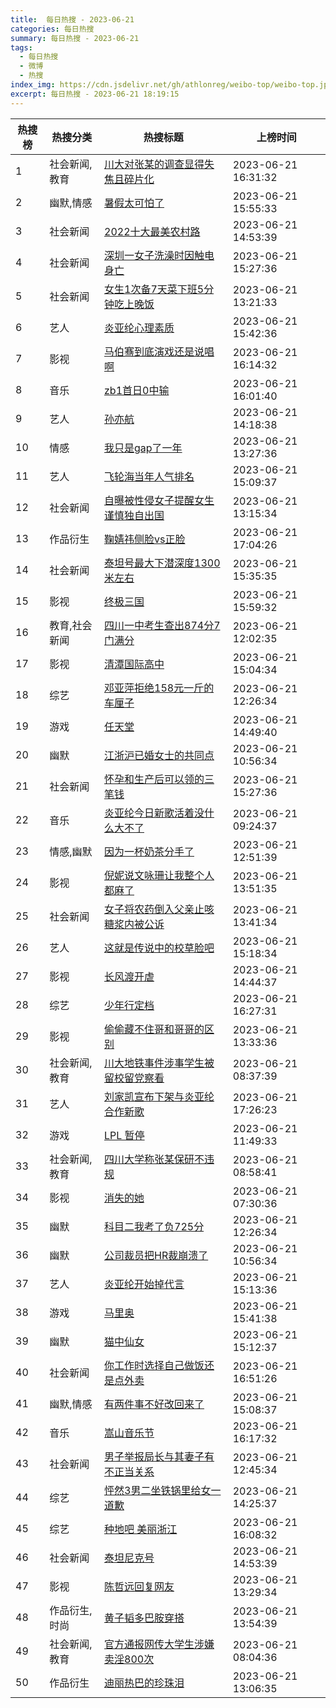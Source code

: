 ```yaml
---
title:  每日热搜 - 2023-06-21
categories: 每日热搜
summary: 每日热搜 - 2023-06-21
tags:
  - 每日热搜
  - 微博
  - 热搜
index_img: https://cdn.jsdelivr.net/gh/athlonreg/weibo-top/weibo-top.jpeg
excerpt: 每日热搜 - 2023-06-21 18:19:15
---
```


| 热搜榜 | 热搜分类 | 热搜标题 | 上榜时间 |
| --- | --- | --- | --- |
| 1 | 社会新闻,教育 | [川大对张某的调查显得失焦且碎片化](https://s.weibo.com/weibo%3Fq%3D%2523%E5%B7%9D%E5%A4%A7%E5%AF%B9%E5%BC%A0%E6%9F%90%E7%9A%84%E8%B0%83%E6%9F%A5%E6%98%BE%E5%BE%97%E5%A4%B1%E7%84%A6%E4%B8%94%E7%A2%8E%E7%89%87%E5%8C%96%2523) | 2023-06-21 16:31:32 | 
| 2 | 幽默,情感 | [暑假太可怕了](https://s.weibo.com/weibo%3Fq%3D%2523%E6%9A%91%E5%81%87%E5%A4%AA%E5%8F%AF%E6%80%95%E4%BA%86%2523) | 2023-06-21 15:55:33 | 
| 3 | 社会新闻 | [2022十大最美农村路](https://s.weibo.com/weibo%3Fq%3D%25232022%E5%8D%81%E5%A4%A7%E6%9C%80%E7%BE%8E%E5%86%9C%E6%9D%91%E8%B7%AF%2523) | 2023-06-21 14:53:39 | 
| 4 | 社会新闻 | [深圳一女子洗澡时因触电身亡](https://s.weibo.com/weibo%3Fq%3D%2523%E6%B7%B1%E5%9C%B3%E4%B8%80%E5%A5%B3%E5%AD%90%E6%B4%97%E6%BE%A1%E6%97%B6%E5%9B%A0%E8%A7%A6%E7%94%B5%E8%BA%AB%E4%BA%A1%2523) | 2023-06-21 15:27:36 | 
| 5 | 社会新闻 | [女生1次备7天菜下班5分钟吃上晚饭](https://s.weibo.com/weibo%3Fq%3D%2523%E5%A5%B3%E7%94%9F1%E6%AC%A1%E5%A4%877%E5%A4%A9%E8%8F%9C%E4%B8%8B%E7%8F%AD5%E5%88%86%E9%92%9F%E5%90%83%E4%B8%8A%E6%99%9A%E9%A5%AD%2523) | 2023-06-21 13:21:33 | 
| 6 | 艺人 | [炎亚纶心理素质](https://s.weibo.com/weibo%3Fq%3D%2523%E7%82%8E%E4%BA%9A%E7%BA%B6%E5%BF%83%E7%90%86%E7%B4%A0%E8%B4%A8%2523) | 2023-06-21 15:42:36 | 
| 7 | 影视 | [马伯骞到底演戏还是说唱啊](https://s.weibo.com/weibo%3Fq%3D%2523%E9%A9%AC%E4%BC%AF%E9%AA%9E%E5%88%B0%E5%BA%95%E6%BC%94%E6%88%8F%E8%BF%98%E6%98%AF%E8%AF%B4%E5%94%B1%E5%95%8A%2523) | 2023-06-21 16:14:32 | 
| 8 | 音乐 | [zb1首日0中输](https://s.weibo.com/weibo%3Fq%3D%2523zb1%E9%A6%96%E6%97%A50%E4%B8%AD%E8%BE%93%2523) | 2023-06-21 16:01:40 | 
| 9 | 艺人 | [孙亦航](https://s.weibo.com/weibo%3Fq%3D%2523%E5%AD%99%E4%BA%A6%E8%88%AA%2523) | 2023-06-21 14:18:38 | 
| 10 | 情感 | [我只是gap了一年](https://s.weibo.com/weibo%3Fq%3D%2523%E6%88%91%E5%8F%AA%E6%98%AFgap%E4%BA%86%E4%B8%80%E5%B9%B4%2523) | 2023-06-21 13:27:36 | 
| 11 | 艺人 | [飞轮海当年人气排名](https://s.weibo.com/weibo%3Fq%3D%2523%E9%A3%9E%E8%BD%AE%E6%B5%B7%E5%BD%93%E5%B9%B4%E4%BA%BA%E6%B0%94%E6%8E%92%E5%90%8D%2523) | 2023-06-21 15:09:37 | 
| 12 | 社会新闻 | [自曝被性侵女子提醒女生谨慎独自出国](https://s.weibo.com/weibo%3Fq%3D%2523%E8%87%AA%E6%9B%9D%E8%A2%AB%E6%80%A7%E4%BE%B5%E5%A5%B3%E5%AD%90%E6%8F%90%E9%86%92%E5%A5%B3%E7%94%9F%E8%B0%A8%E6%85%8E%E7%8B%AC%E8%87%AA%E5%87%BA%E5%9B%BD%2523) | 2023-06-21 13:15:34 | 
| 13 | 作品衍生 | [鞠婧祎侧脸vs正脸](https://s.weibo.com/weibo%3Fq%3D%2523%E9%9E%A0%E5%A9%A7%E7%A5%8E%E4%BE%A7%E8%84%B8vs%E6%AD%A3%E8%84%B8%2523) | 2023-06-21 17:04:26 | 
| 14 | 社会新闻 | [泰坦号最大下潜深度1300米左右](https://s.weibo.com/weibo%3Fq%3D%2523%E6%B3%B0%E5%9D%A6%E5%8F%B7%E6%9C%80%E5%A4%A7%E4%B8%8B%E6%BD%9C%E6%B7%B1%E5%BA%A61300%E7%B1%B3%E5%B7%A6%E5%8F%B3%2523) | 2023-06-21 15:35:35 | 
| 15 | 影视 | [终极三国](https://s.weibo.com/weibo%3Fq%3D%2523%E7%BB%88%E6%9E%81%E4%B8%89%E5%9B%BD%2523) | 2023-06-21 15:59:32 | 
| 16 | 教育,社会新闻 | [四川一中考生查出874分7门满分](https://s.weibo.com/weibo%3Fq%3D%2523%E5%9B%9B%E5%B7%9D%E4%B8%80%E4%B8%AD%E8%80%83%E7%94%9F%E6%9F%A5%E5%87%BA874%E5%88%867%E9%97%A8%E6%BB%A1%E5%88%86%2523) | 2023-06-21 12:02:35 | 
| 17 | 影视 | [清潭国际高中](https://s.weibo.com/weibo%3Fq%3D%2523%E6%B8%85%E6%BD%AD%E5%9B%BD%E9%99%85%E9%AB%98%E4%B8%AD%2523) | 2023-06-21 15:04:34 | 
| 18 | 综艺 | [邓亚萍拒绝158元一斤的车厘子](https://s.weibo.com/weibo%3Fq%3D%2523%E9%82%93%E4%BA%9A%E8%90%8D%E6%8B%92%E7%BB%9D158%E5%85%83%E4%B8%80%E6%96%A4%E7%9A%84%E8%BD%A6%E5%8E%98%E5%AD%90%2523) | 2023-06-21 12:26:34 | 
| 19 | 游戏 | [任天堂](https://s.weibo.com/weibo%3Fq%3D%2523%E4%BB%BB%E5%A4%A9%E5%A0%82%2523) | 2023-06-21 14:49:40 | 
| 20 | 幽默 | [江浙沪已婚女士的共同点](https://s.weibo.com/weibo%3Fq%3D%2523%E6%B1%9F%E6%B5%99%E6%B2%AA%E5%B7%B2%E5%A9%9A%E5%A5%B3%E5%A3%AB%E7%9A%84%E5%85%B1%E5%90%8C%E7%82%B9%2523) | 2023-06-21 10:56:34 | 
| 21 | 社会新闻 | [怀孕和生产后可以领的三笔钱](https://s.weibo.com/weibo%3Fq%3D%2523%E6%80%80%E5%AD%95%E5%92%8C%E7%94%9F%E4%BA%A7%E5%90%8E%E5%8F%AF%E4%BB%A5%E9%A2%86%E7%9A%84%E4%B8%89%E7%AC%94%E9%92%B1%2523) | 2023-06-21 15:27:36 | 
| 22 | 音乐 | [炎亚纶今日新歌活着没什么大不了](https://s.weibo.com/weibo%3Fq%3D%2523%E7%82%8E%E4%BA%9A%E7%BA%B6%E4%BB%8A%E6%97%A5%E6%96%B0%E6%AD%8C%E6%B4%BB%E7%9D%80%E6%B2%A1%E4%BB%80%E4%B9%88%E5%A4%A7%E4%B8%8D%E4%BA%86%2523) | 2023-06-21 09:24:37 | 
| 23 | 情感,幽默 | [因为一杯奶茶分手了](https://s.weibo.com/weibo%3Fq%3D%2523%E5%9B%A0%E4%B8%BA%E4%B8%80%E6%9D%AF%E5%A5%B6%E8%8C%B6%E5%88%86%E6%89%8B%E4%BA%86%2523) | 2023-06-21 12:51:39 | 
| 24 | 影视 | [倪妮说文咏珊让我整个人都麻了](https://s.weibo.com/weibo%3Fq%3D%2523%E5%80%AA%E5%A6%AE%E8%AF%B4%E6%96%87%E5%92%8F%E7%8F%8A%E8%AE%A9%E6%88%91%E6%95%B4%E4%B8%AA%E4%BA%BA%E9%83%BD%E9%BA%BB%E4%BA%86%2523) | 2023-06-21 13:51:35 | 
| 25 | 社会新闻 | [女子将农药倒入父亲止咳糖浆内被公诉](https://s.weibo.com/weibo%3Fq%3D%2523%E5%A5%B3%E5%AD%90%E5%B0%86%E5%86%9C%E8%8D%AF%E5%80%92%E5%85%A5%E7%88%B6%E4%BA%B2%E6%AD%A2%E5%92%B3%E7%B3%96%E6%B5%86%E5%86%85%E8%A2%AB%E5%85%AC%E8%AF%89%2523) | 2023-06-21 13:41:34 | 
| 26 | 艺人 | [这就是传说中的校草脸吧](https://s.weibo.com/weibo%3Fq%3D%2523%E8%BF%99%E5%B0%B1%E6%98%AF%E4%BC%A0%E8%AF%B4%E4%B8%AD%E7%9A%84%E6%A0%A1%E8%8D%89%E8%84%B8%E5%90%A7%2523) | 2023-06-21 15:18:34 | 
| 27 | 影视 | [长风渡开虐](https://s.weibo.com/weibo%3Fq%3D%2523%E9%95%BF%E9%A3%8E%E6%B8%A1%E5%BC%80%E8%99%90%2523) | 2023-06-21 14:44:37 | 
| 28 | 综艺 | [少年行定档](https://s.weibo.com/weibo%3Fq%3D%2523%E5%B0%91%E5%B9%B4%E8%A1%8C%E5%AE%9A%E6%A1%A3%2523) | 2023-06-21 16:27:31 | 
| 29 | 影视 | [偷偷藏不住哥和哥哥的区别](https://s.weibo.com/weibo%3Fq%3D%2523%E5%81%B7%E5%81%B7%E8%97%8F%E4%B8%8D%E4%BD%8F%E5%93%A5%E5%92%8C%E5%93%A5%E5%93%A5%E7%9A%84%E5%8C%BA%E5%88%AB%2523) | 2023-06-21 13:33:36 | 
| 30 | 社会新闻,教育 | [川大地铁事件涉事学生被留校留党察看](https://s.weibo.com/weibo%3Fq%3D%2523%E5%B7%9D%E5%A4%A7%E5%9C%B0%E9%93%81%E4%BA%8B%E4%BB%B6%E6%B6%89%E4%BA%8B%E5%AD%A6%E7%94%9F%E8%A2%AB%E7%95%99%E6%A0%A1%E7%95%99%E5%85%9A%E5%AF%9F%E7%9C%8B%2523) | 2023-06-21 08:37:39 | 
| 31 | 艺人 | [刘家凯宣布下架与炎亚纶合作新歌](https://s.weibo.com/weibo%3Fq%3D%2523%E5%88%98%E5%AE%B6%E5%87%AF%E5%AE%A3%E5%B8%83%E4%B8%8B%E6%9E%B6%E4%B8%8E%E7%82%8E%E4%BA%9A%E7%BA%B6%E5%90%88%E4%BD%9C%E6%96%B0%E6%AD%8C%2523) | 2023-06-21 17:26:23 | 
| 32 | 游戏 | [LPL 暂停](https://s.weibo.com/weibo%3Fq%3D%2523LPL%20%E6%9A%82%E5%81%9C%2523) | 2023-06-21 11:49:33 | 
| 33 | 社会新闻,教育 | [四川大学称张某保研不违规](https://s.weibo.com/weibo%3Fq%3D%2523%E5%9B%9B%E5%B7%9D%E5%A4%A7%E5%AD%A6%E7%A7%B0%E5%BC%A0%E6%9F%90%E4%BF%9D%E7%A0%94%E4%B8%8D%E8%BF%9D%E8%A7%84%2523) | 2023-06-21 08:58:41 | 
| 34 | 影视 | [消失的她](https://s.weibo.com/weibo%3Fq%3D%2523%E6%B6%88%E5%A4%B1%E7%9A%84%E5%A5%B9%2523) | 2023-06-21 07:30:36 | 
| 35 | 幽默 | [科目二我考了负725分](https://s.weibo.com/weibo%3Fq%3D%2523%E7%A7%91%E7%9B%AE%E4%BA%8C%E6%88%91%E8%80%83%E4%BA%86%E8%B4%9F725%E5%88%86%2523) | 2023-06-21 12:26:34 | 
| 36 | 幽默 | [公司裁员把HR裁崩溃了](https://s.weibo.com/weibo%3Fq%3D%2523%E5%85%AC%E5%8F%B8%E8%A3%81%E5%91%98%E6%8A%8AHR%E8%A3%81%E5%B4%A9%E6%BA%83%E4%BA%86%2523) | 2023-06-21 10:56:34 | 
| 37 | 艺人 | [炎亚纶开始掉代言](https://s.weibo.com/weibo%3Fq%3D%2523%E7%82%8E%E4%BA%9A%E7%BA%B6%E5%BC%80%E5%A7%8B%E6%8E%89%E4%BB%A3%E8%A8%80%2523) | 2023-06-21 15:13:36 | 
| 38 | 游戏 | [马里奥](https://s.weibo.com/weibo%3Fq%3D%2523%E9%A9%AC%E9%87%8C%E5%A5%A5%2523) | 2023-06-21 15:41:38 | 
| 39 | 幽默 | [猫中仙女](https://s.weibo.com/weibo%3Fq%3D%2523%E7%8C%AB%E4%B8%AD%E4%BB%99%E5%A5%B3%2523) | 2023-06-21 15:12:37 | 
| 40 | 社会新闻 | [你工作时选择自己做饭还是点外卖](https://s.weibo.com/weibo%3Fq%3D%2523%E4%BD%A0%E5%B7%A5%E4%BD%9C%E6%97%B6%E9%80%89%E6%8B%A9%E8%87%AA%E5%B7%B1%E5%81%9A%E9%A5%AD%E8%BF%98%E6%98%AF%E7%82%B9%E5%A4%96%E5%8D%96%2523) | 2023-06-21 16:51:26 | 
| 41 | 幽默,情感 | [有两件事不好改回来了](https://s.weibo.com/weibo%3Fq%3D%2523%E6%9C%89%E4%B8%A4%E4%BB%B6%E4%BA%8B%E4%B8%8D%E5%A5%BD%E6%94%B9%E5%9B%9E%E6%9D%A5%E4%BA%86%2523) | 2023-06-21 15:08:37 | 
| 42 | 音乐 | [嵩山音乐节](https://s.weibo.com/weibo%3Fq%3D%2523%E5%B5%A9%E5%B1%B1%E9%9F%B3%E4%B9%90%E8%8A%82%2523) | 2023-06-21 16:17:32 | 
| 43 | 社会新闻 | [男子举报局长与其妻子有不正当关系](https://s.weibo.com/weibo%3Fq%3D%2523%E7%94%B7%E5%AD%90%E4%B8%BE%E6%8A%A5%E5%B1%80%E9%95%BF%E4%B8%8E%E5%85%B6%E5%A6%BB%E5%AD%90%E6%9C%89%E4%B8%8D%E6%AD%A3%E5%BD%93%E5%85%B3%E7%B3%BB%2523) | 2023-06-21 12:45:34 | 
| 44 | 综艺 | [怦然3男二坐铁锅里给女一道歉](https://s.weibo.com/weibo%3Fq%3D%2523%E6%80%A6%E7%84%B63%E7%94%B7%E4%BA%8C%E5%9D%90%E9%93%81%E9%94%85%E9%87%8C%E7%BB%99%E5%A5%B3%E4%B8%80%E9%81%93%E6%AD%89%2523) | 2023-06-21 14:25:37 | 
| 45 | 综艺 | [种地吧 美丽浙江](https://s.weibo.com/weibo%3Fq%3D%2523%E7%A7%8D%E5%9C%B0%E5%90%A7%20%E7%BE%8E%E4%B8%BD%E6%B5%99%E6%B1%9F%2523) | 2023-06-21 16:08:32 | 
| 46 | 社会新闻 | [泰坦尼克号](https://s.weibo.com/weibo%3Fq%3D%2523%E6%B3%B0%E5%9D%A6%E5%B0%BC%E5%85%8B%E5%8F%B7%2523) | 2023-06-21 14:53:39 | 
| 47 | 影视 | [陈哲远回复网友](https://s.weibo.com/weibo%3Fq%3D%2523%E9%99%88%E5%93%B2%E8%BF%9C%E5%9B%9E%E5%A4%8D%E7%BD%91%E5%8F%8B%2523) | 2023-06-21 13:29:34 | 
| 48 | 作品衍生,时尚 | [黄子韬多巴胺穿搭](https://s.weibo.com/weibo%3Fq%3D%2523%E9%BB%84%E5%AD%90%E9%9F%AC%E5%A4%9A%E5%B7%B4%E8%83%BA%E7%A9%BF%E6%90%AD%2523) | 2023-06-21 13:54:39 | 
| 49 | 社会新闻,教育 | [官方通报网传大学生涉嫌卖淫800次](https://s.weibo.com/weibo%3Fq%3D%2523%E5%AE%98%E6%96%B9%E9%80%9A%E6%8A%A5%E7%BD%91%E4%BC%A0%E5%A4%A7%E5%AD%A6%E7%94%9F%E6%B6%89%E5%AB%8C%E5%8D%96%E6%B7%AB800%E6%AC%A1%2523) | 2023-06-21 08:04:36 | 
| 50 | 作品衍生 | [迪丽热巴的珍珠泪](https://s.weibo.com/weibo%3Fq%3D%2523%E8%BF%AA%E4%B8%BD%E7%83%AD%E5%B7%B4%E7%9A%84%E7%8F%8D%E7%8F%A0%E6%B3%AA%2523) | 2023-06-21 13:06:35 | 
